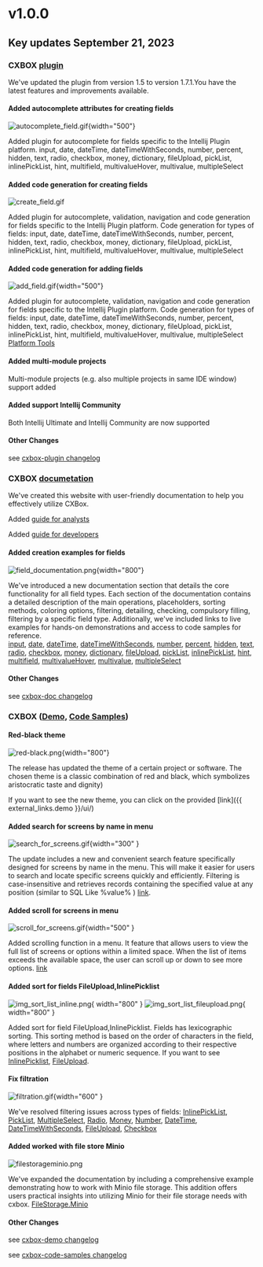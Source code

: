 # v1.0.0

## **Key updates September 21, 2023**

###  CXBOX [plugin](https://plugins.jetbrains.com/plugin/19523-platform-tools)
We've updated the plugin from version 1.5 to version 1.7.1.You have the latest features and improvements available.
#### Added autocomplete attributes for creating fields
![autocomplete_field.gif](v1.0.0/autocomplete_field.gif){width="500"}

Added plugin for autocomplete for fields specific to the Intellij Plugin platform.
input,
date,
dateTime,
dateTimeWithSeconds,
number,
percent,
hidden,
text,
radio,
checkbox,
money,
dictionary,
fileUpload,
pickList,
inlinePickList,
hint,
multifield,
multivalueHover,
multivalue,
multipleSelect

#### Added code generation for creating fields 
![create_field.gif](v1.0.0/create_field.gif)

Added plugin for autocomplete, validation, navigation and code generation for fields specific to the Intellij Plugin platform.
Code generation for types of fields:
input,
date,
dateTime,
dateTimeWithSeconds,
number,
percent,
hidden,
text,
radio,
checkbox,
money,
dictionary,
fileUpload,
pickList,
inlinePickList,
hint,
multifield,
multivalueHover,
multivalue,
multipleSelect

#### Added code generation for adding fields
![add_field.gif](v1.0.0/add_field.gif){width="500"}

Added plugin for autocomplete, validation, navigation and code generation for fields specific to the Intellij Plugin platform.
Code generation for types of fields:
input,
date,
dateTime,
dateTimeWithSeconds,
number,
percent,
hidden,
text,
radio,
checkbox,
money,
dictionary,
fileUpload,
pickList,
inlinePickList,
hint,
multifield,
multivalueHover,
multivalue,
multipleSelect
[Platform Tools](https://plugins.jetbrains.com/plugin/19523-platform-tools)

#### Added multi-module projects  
Multi-module projects (e.g. also multiple projects in same IDE window) support added

#### Added support Intellij Community
Both Intellij Ultimate and Intellij Community are now supported

#### Other Changes
see [cxbox-plugin changelog](https://plugins.jetbrains.com/plugin/19523-platform-tools/versions)

### CXBOX [documetation](https://doc.cxbox.org/)

We've created this website with user-friendly documentation to help you effectively utilize CXBox.

Added [guide for analysts](https://doc.cxbox.org/guide/analystguide/analystguide/)

Added [guide for developers](https://doc.cxbox.org/guide/developerguide/developerguide/)

#### Added creation examples for fields
![field_documentation.png](v1.0.0/field_documentation.png){width="800"}

We've introduced a new documentation section that details the core functionality for all field types.
Each section of the documentation contains a detailed description of the main operations, placeholders,
sorting methods, coloring options, filtering, detailing, checking, compulsory filling, filtering by a specific field type.
Additionally, we've included links to live examples for hands-on demonstrations and access to code samples for reference.  
[input](https://doc.cxbox.org/widget/fields/field/input/input/),
[date](https://doc.cxbox.org/widget/fields/field/date/date/),
[dateTime](https://doc.cxbox.org/widget/fields/field/dateTime/dateTime/),
[dateTimeWithSeconds](https://doc.cxbox.org/widget/fields/field/dateTimeWithSeconds/dateTimeWithSeconds/),
[number](https://doc.cxbox.org/widget/fields/field/number/number/),
[percent](https://doc.cxbox.org/widget/fields/field/percent/percent/),
[hidden](https://doc.cxbox.org/widget/fields/field/hidden/hidden/),
[text](https://doc.cxbox.org/widget/fields/field/text/text/),
[radio](https://doc.cxbox.org/widget/fields/field/radio/radio/),
[checkbox](https://doc.cxbox.org/widget/fields/field/checkbox/checkbox/),
[money](https://doc.cxbox.org/widget/fields/field/money/money/),
[dictionary](https://doc.cxbox.org/widget/fields/field/dictionary/dictionary/),
[fileUpload](https://doc.cxbox.org/widget/fields/field/fileUpload/fileUpload/),
[pickList](https://doc.cxbox.org/widget/fields/field/pickList/pickList/),
[inlinePickList](https://doc.cxbox.org/widget/fields/field/inlinePickList/inlinePickList/),
[hint](https://doc.cxbox.org/widget/fields/field/hint/hint/),
[multifield](https://doc.cxbox.org/widget/fields/field/multifield/multifield/),
[multivalueHover](https://doc.cxbox.org/widget/fields/field/multivalueHover/multivalueHover/),
[multivalue](https://doc.cxbox.org/widget/fields/field/multivalue/multivalue/),
[multipleSelect](https://doc.cxbox.org/widget/fields/field/multipleSelect/multipleSelect/)

#### Other Changes
see [cxbox-doc changelog](https://github.com/CX-Box/cxbox-doc/releases/tag/v1.0.0)

### CXBOX ([Demo](https://github.com/CX-Box/cxbox-demo), [Code Samples](https://github.com/CX-Box/cxbox-code-samples))

#### Red-black theme
![red-black.png](v1.0.0/red-black.png){width="800"}

The release has updated the theme of a certain project or software.
The chosen theme is a classic combination of red and black, which symbolizes aristocratic taste and dignity)

If you want to see the new theme, you can click on the provided
[link]({{ external_links.demo }}/ui/)


#### Added search for screens by name in menu
![search_for_screens.gif](v1.0.0/search_for_screens.gif){width="300" }

The update includes a new and convenient search feature specifically designed for screens  by name in the menu.
This will make it easier for users to search and locate specific screens quickly and efficiently.
Filtering is case-insensitive and retrieves records containing the specified value at any position (similar to SQL Like %value% )
[link](http://code-samples.cxbox.org/ui/#/screen/InputBasic).

####  Added scroll for screens in menu
![scroll_for_screens.gif](v1.0.0/scroll_for_screens.gif){width="500" }

Added scrolling function in a menu. 
It feature that allows users to view the full list of screens or options within a limited space. 
When the list of items exceeds the available space, the user can scroll up or down to see more options.
[link](http://code-samples.cxbox.org/ui/#/screen/InputBasic)

#### Added sort for fields FileUpload,InlinePicklist
![img_sort_list_inline.png](v1.0.0/img_sort_list_inline.png){ width="800" }
![img_sort_list_fileupload.png](v1.0.0/img_sort_list_fileupload.png){ width="800" }

Added sort for field FileUpload,InlinePicklist. Fields has lexicographic sorting.
This sorting method is based on the order of characters in the field, where letters and numbers are organized according to their respective positions in the alphabet or numeric sequence.
If you want to see 
[InlinePicklist](http://code-samples.cxbox.org/ui/#/screen/InputBasic),
[FileUpload](http://code-samples.cxbox.org/ui/#/screen/InputBasic).

#### Fix filtration 
![filtration.gif](v1.0.0/filtration.gif){width="600" }

We've resolved filtering issues across types of fields:
    [InlinePickList](http://code-samples.cxbox.org/ui/#/screen/myexample142/view/myexample142list),
    [PickList](http://code-samples.cxbox.org/ui/#/screen/myexample111/view/myexample111list),
    [MultipleSelect](http://code-samples.cxbox.org/ui/#/screen/myexample256/view/myexample256list),
    [Radio](http://code-samples.cxbox.org/ui/#/screen/myexample25/view/myexample25list),
    [Money](http://code-samples.cxbox.org/ui/#/screen/myexample63/view/myexample63list),
    [Number](http://code-samples.cxbox.org/ui/#/screen/NumberFiltration/view/NumberFiltrationlist),
    [DateTime](http://code-samples.cxbox.org/ui/#/screen//screen/DateTimeFiltration/view/DateTimeFiltrationlist),
    [DateTimeWithSeconds](http://code-samples.cxbox.org/ui/#/screen/DateTimeWithSecondsFiltration/view/DateTimeWithSecondsFiltrationlist),
    [FileUpload](http://code-samples.cxbox.org/ui/#/screen/myexample99/view/myexample99list),
    [Checkbox](http://code-samples.cxbox.org/ui/#/screen/myexample53/view/myexample53list)


#### Added worked with file store Minio
![filestorageminio.png](v1.0.0/filestorageminio.png)

We've expanded the documentation by including a comprehensive example demonstrating how to work with Minio file storage. 
This addition offers users practical insights into utilizing Minio for their file storage needs with cxbox.
[FileStorage.Minio](https://doc.cxbox.org/features/element/fileStorage/fileStorage/)

#### Other Changes
see [cxbox-demo changelog](https://github.com/CX-Box/cxbox-demo/releases/tag/v1.0.0)

see [cxbox-code-samples changelog](https://github.com/CX-Box/cxbox-code-samples/releases/tag/v1.0.0)